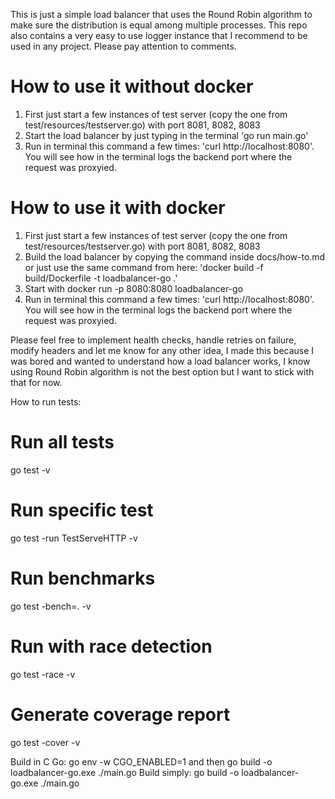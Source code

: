 This is just a simple load balancer that uses the Round Robin algorithm to make sure the distribution is equal among multiple processes.
This repo also contains a very easy to use logger instance that I recommend to be used in any project.
Please pay attention to comments.

# How to use it without docker
1. First just start a few instances of test server (copy the one from test/resources/testserver.go) with port 8081, 8082, 8083
2. Start the load balancer by just typing in the terminal 'go run main.go'
3. Run in terminal this command a few times: 'curl http://localhost:8080'. You will see how in the terminal logs the backend port where the request was proxyied.

# How to use it with docker
1. First just start a few instances of test server (copy the one from test/resources/testserver.go) with port 8081, 8082, 8083
2. Build the load balancer by copying the command inside docs/how-to.md or just use the same command from here: 'docker build -f build/Dockerfile -t loadbalancer-go .'
3. Start with docker run -p 8080:8080 loadbalancer-go
4. Run in terminal this command a few times: 'curl http://localhost:8080'. You will see how in the terminal logs the backend port where the request was proxyied.

Please feel free to implement health checks, handle retries on failure, modify headers and let me know for any other idea, I made this because I was bored and wanted to understand how a load balancer works, I know using Round Robin algorithm is not the best option but I want to stick with that for now.

How to run tests:
# Run all tests
go test -v

# Run specific test
go test -run TestServeHTTP -v

# Run benchmarks
go test -bench=. -v

# Run with race detection
go test -race -v

# Generate coverage report
go test -cover -v

Build in C Go: go env -w CGO_ENABLED=1 and then go build -o loadbalancer-go.exe ./main.go
Build simply: go build -o loadbalancer-go.exe ./main.go